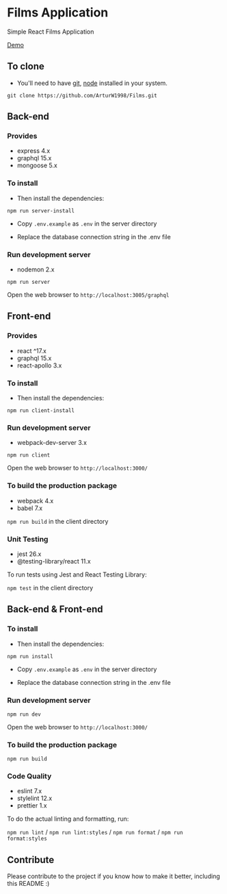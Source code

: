 # Films Application

Simple React Films Application

[Demo](https://films-database.herokuapp.com/)

## To clone

- You'll need to have [git](https://git-scm.com/), [node](https://nodejs.org/en/) installed in your
  system.

`git clone https://github.com/ArturW1998/Films.git`

## Back-end

### Provides

- express 4.x
- graphql 15.x
- mongoose 5.x

### To install

- Then install the dependencies:

`npm run server-install`

- Copy `.env.example` as `.env` in the server directory

- Replace the database connection string in the .env file

### Run development server

- nodemon 2.x

`npm run server`

Open the web browser to `http://localhost:3005/graphql`

## Front-end

### Provides

- react ^17.x
- graphql 15.x
- react-apollo 3.x

### To install

- Then install the dependencies:

`npm run client-install`

### Run development server

- webpack-dev-server 3.x

`npm run client`

Open the web browser to `http://localhost:3000/`

### To build the production package

- webpack 4.x
- babel 7.x

`npm run build` in the client directory

### Unit Testing

- jest 26.x
- @testing-library/react 11.x

To run tests using Jest and React Testing Library:

`npm test` in the client directory

## Back-end & Front-end

### To install

- Then install the dependencies:

`npm run install`

- Copy `.env.example` as `.env` in the server directory

- Replace the database connection string in the .env file

### Run development server

`npm run dev`

Open the web browser to `http://localhost:3000/`

### To build the production package

`npm run build`

### Code Quality

- eslint 7.x
- stylelint 12.x
- prettier 1.x

To do the actual linting and formatting, run:

`npm run lint` / `npm run lint:styles` / `npm run format` / `npm run format:styles`

## Contribute

Please contribute to the project if you know how to make it better, including this README :)
